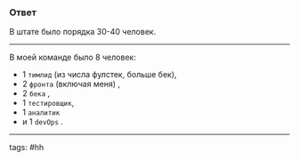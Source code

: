 ### Ответ

В штате было порядка 30-40 человек.
___

В моей команде было 8 человек: 
* 1 `тимлид` (из числа фулстек, больше бек), 
* 2 `фронта` (включая меня) ,
* 2 `бека` , 
* 1 `тестировщик`, 
* 1 `аналитик` 
* и 1 `devOps` .

___
tags: #hh